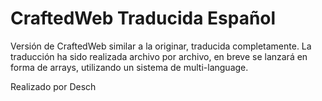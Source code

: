CraftedWeb Traducida Español
================

Versión de CraftedWeb similar a la originar, traducida completamente.
La traducción ha sido realizada archivo por archivo, en breve se lanzará en forma de arrays, utilizando un sistema de multi-language.

Realizado por Desch
